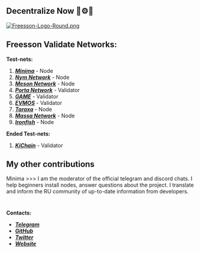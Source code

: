 ## Decentralize Now 🧬⚙️🌠
[![Freesson-Logo-Round.png](https://i.postimg.cc/Xqjc9skX/Freesson-Logo-Round.png "Freesson Logo")](https://postimg.cc/bD5thHMj)  
## Freesson Validate Networks:
   
**Test-nets:**  
1. ***[Minima](https://minima.global/ "Minima Official Site")*** - Node  
2. ***[Nym Network](https://testnet-milhon-explorer.nymtech.net/nym/mixnodes/3xKqpe2UqBiKrAhXnNW9UTgzGNKvYoogJbma5JMGp46B "Freesson mix-node")*** - Node  
3. ***[Meson Network](https://meson.network/ "Meson")*** - Node    
4. ***[Porta Network](https://console.porta.network/#/staking/query/5FLZdpj8voM54W59uK4i9EVTgwffFsad521TFvCtfiRKqXRR "Freesson")*** - Validator  
5. ***[GAME](https://neuron.game-explorer.io/validators/gamevaloper1u3wxrlcga09gqhr72vtnlgj2sn9zan7t4splcv "Freesson")*** - Validator  
6. ***[EVMOS](https://evmos.dev/ "Evmos Documentation")*** - Validator  
7. ***[Taraxa](https://community.taraxa.io/node "Taraxa Community Site")*** - Node  
8. ***[Massa Network](https://massa.net/ "Massa Official Site")*** - Node  
9. ***[Ironfish](https://ironfish.network/ "Ironfish Official Site")*** - Node

**Ended Test-nets:**  
1. ***[KiChain](https://ki.thecodes.dev/validator/tkivaloper19au92d9gv0wclccayheyym98peagrwys65f8x3 "Freesson")*** - Validator  

## My other contributions  
Minima >>> I am the moderator of the official telegram and discord chats. I help beginners install nodes, answer questions about the project. I translate and inform the RU community of up-to-date information from developers.
#   
    
 **Contacts:**  
 * ***[Telegram](https://t.me/Freesson "@Freesson")***  
 * ***[GitHub](https://github.com/Fr33sson "@Fr33sson")***  
 * ***[Twitter](https://twitter.com/AlexFreesson "@AlexFreesson")***  
 * ***[Website](https://freesson.network/ "Freesson Validator")***  
 

